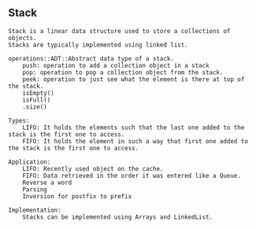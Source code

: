 ## Stack

	Stack is a linear data structure used to store a collections of objects.
	Stacks are typically implemented using linked list.
	
	operations::ADT::Abstract data type of a stack.
		push: operation to add a collection object in a stack
		pop: operation to pop a collection object from the stack.
		peek: operation to just see what the element is there at top of the stack.
		isEmpty() 
		isFull()
		.size()
	
	Types:
		LIFO: It holds the elements such that the last one added to the stack is the first one to access.
		FIFO: It holds the element in such a way that first one added to the stack is the first one to access.
		
	Application:
		LIFO: Recently used object on the cache.
		FIFO: Data retrieved in the order it was entered like a Queue.
		Reverse a word
		Parsing
		Inversion for postfix to prefix
		
	Implementation:
		Stacks can be implemented using Arrays and LinkedList.
		
	
	